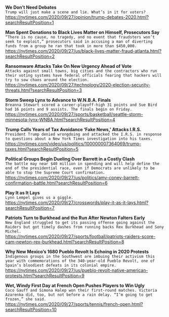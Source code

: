 **We Don’t Need Debates**\
`Trump will just make a scene and lie. What’s in it for voters?`\
https://nytimes.com/2020/09/27/opinion/trump-debates-2020.html?searchResultPosition=1

**Man Spent Donations to Black Lives Matter on Himself, Prosecutors Say**\
`“There is no cause, no tragedy, and no event that fraudsters won’t seek to exploit,” prosecutors said in accusing a man of diverting funds from a group he ran that took in more than $450,000.`\
https://nytimes.com/2020/09/27/us/black-lives-matter-fraud-atlanta.html?searchResultPosition=2

**Ransomware Attacks Take On New Urgency Ahead of Vote**\
`Attacks against small towns, big cities and the contractors who run their voting systems have federal officials fearing that hackers will try to sow chaos around the election.`\
https://nytimes.com/2020/09/27/technology/2020-election-security-threats.html?searchResultPosition=3

**Storm Sweep Lynx to Advance to W.N.B.A. Finals**\
`Breanna Stewart scored a career-playoff-high 31 points and Sue Bird had 16 points and 9 assists. The finals begin on Friday.`\
https://nytimes.com/2020/09/27/sports/basketball/seattle-storm-minnesota-lynx-WNBA.html?searchResultPosition=4

**Trump Calls Years of Tax Avoidance ‘Fake News,’ Attacks I.R.S.**\
`President Trump denied wrongdoing and attacked the I.R.S. in response to questions about a New York Times investigation into his taxes.`\
https://nytimes.com/video/us/politics/100000007364069/trump-taxes.html?searchResultPosition=5

**Political Groups Begin Dueling Over Barrett in a Costly Clash**\
`The battle may near $40 million in spending and will help define the end of the presidential race, even if Democrats are unlikely to be able to stop the Supreme Court confirmation.`\
https://nytimes.com/2020/09/27/us/politics/amy-coney-barrett-confirmation-battle.html?searchResultPosition=6

**Play It as It Lays**\
`Lynn Lempel gives us a giggle.`\
https://nytimes.com/2020/09/27/crosswords/play-it-as-it-lays.html?searchResultPosition=7

**Patriots Turn to Burkhead and the Run After Newton Falters Early**\
`New England struggled to get its passing offense going against the Raiders but got timely dashes from running backs Rex Burkhead and Sony Michel.`\
https://nytimes.com/2020/09/27/sports/football/patriots-raiders-score-cam-newton-rex-burkhead.html?searchResultPosition=8

**Why New Mexico’s 1680 Pueblo Revolt Is Echoing in 2020 Protests**\
`Indigenous groups in the Southwest are imbuing their activism this year with commemorations of the 340-year-old Pueblo Revolt, one of Spain’s bloodiest defeats in its colonial empire.`\
https://nytimes.com/2020/09/27/us/pueblo-revolt-native-american-protests.html?searchResultPosition=9

**Wet, Windy First Day at French Open Pushes Players to Win Ugly**\
`Coco Gauff and Simona Halep won their first-round matches. Victoria Azarenka did, too, but not before a rain delay. “I’m going to get frozen,” she said.`\
https://nytimes.com/2020/09/27/sports/tennis/french-open.html?searchResultPosition=10


